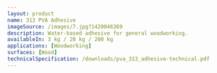 ```yaml
---
layout: product
name: 313 PVA Adhesive
imageSource: /images/7.jpg?1420046369
description: Water-based adhesive for general woodworking.
availableIn: 3 kg / 20 kg / 200 kg
applications: [Woodworking]
surfaces: [Wood]
technicalSpecification: /downloads/pva_313_adhesive-technical.pdf
---
```


